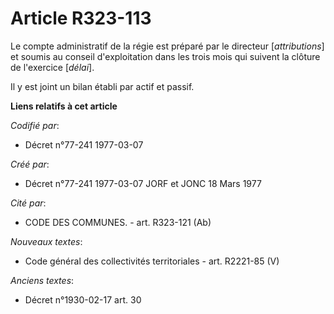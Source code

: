 # Article R323-113

Le compte administratif de la régie est préparé par le directeur [*attributions*] et soumis au conseil d'exploitation dans
les trois mois qui suivent la clôture de l'exercice [*délai*].

Il y est joint un bilan établi par actif et passif.

**Liens relatifs à cet article**

_Codifié par_:

  - Décret n°77-241 1977-03-07

_Créé par_:

  - Décret n°77-241 1977-03-07 JORF et JONC 18 Mars 1977

_Cité par_:

  - CODE DES COMMUNES. - art. R323-121 (Ab)

_Nouveaux textes_:

  - Code général des collectivités territoriales - art. R2221-85 (V)

_Anciens textes_:

  - Décret n°1930-02-17 art. 30
